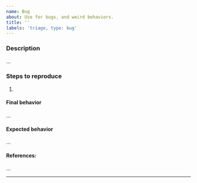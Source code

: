 ```yaml
---
name: Bug
about: Use for bugs, and weird behaviors.
title: ''
labels: 'triage, type: bug'
---
```


### Description
...

### Steps to reproduce
1. 

#### Final behavior
...

#### Expected behavior
...

#### References: 
...

-----
